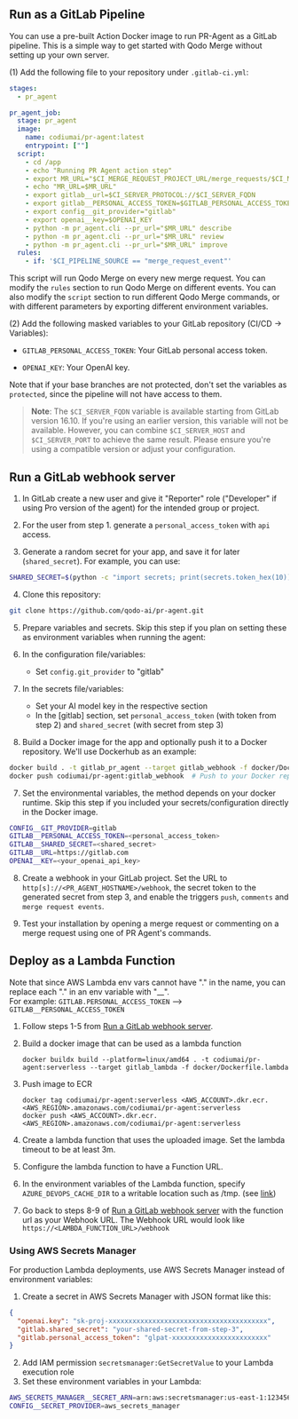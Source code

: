 ## Run as a GitLab Pipeline

You can use a pre-built Action Docker image to run PR-Agent as a GitLab pipeline. This is a simple way to get started with Qodo Merge without setting up your own server.

(1) Add the following file to your repository under `.gitlab-ci.yml`:

```yaml
stages:
  - pr_agent

pr_agent_job:
  stage: pr_agent
  image:
    name: codiumai/pr-agent:latest
    entrypoint: [""]
  script:
    - cd /app
    - echo "Running PR Agent action step"
    - export MR_URL="$CI_MERGE_REQUEST_PROJECT_URL/merge_requests/$CI_MERGE_REQUEST_IID"
    - echo "MR_URL=$MR_URL"
    - export gitlab__url=$CI_SERVER_PROTOCOL://$CI_SERVER_FQDN
    - export gitlab__PERSONAL_ACCESS_TOKEN=$GITLAB_PERSONAL_ACCESS_TOKEN
    - export config__git_provider="gitlab"
    - export openai__key=$OPENAI_KEY
    - python -m pr_agent.cli --pr_url="$MR_URL" describe
    - python -m pr_agent.cli --pr_url="$MR_URL" review
    - python -m pr_agent.cli --pr_url="$MR_URL" improve
  rules:
    - if: '$CI_PIPELINE_SOURCE == "merge_request_event"'
```

This script will run Qodo Merge on every new merge request. You can modify the `rules` section to run Qodo Merge on different events.
You can also modify the `script` section to run different Qodo Merge commands, or with different parameters by exporting different environment variables.

(2) Add the following masked variables to your GitLab repository (CI/CD -> Variables):

- `GITLAB_PERSONAL_ACCESS_TOKEN`: Your GitLab personal access token.

- `OPENAI_KEY`: Your OpenAI key.

Note that if your base branches are not protected, don't set the variables as `protected`, since the pipeline will not have access to them.

> **Note**: The `$CI_SERVER_FQDN` variable is available starting from GitLab version 16.10. If you're using an earlier version, this variable will not be available. However, you can combine `$CI_SERVER_HOST` and `$CI_SERVER_PORT` to achieve the same result. Please ensure you're using a compatible version or adjust your configuration.

## Run a GitLab webhook server

1. In GitLab create a new user and give it "Reporter" role ("Developer" if using Pro version of the agent) for the intended group or project.

2. For the user from step 1. generate a `personal_access_token` with `api` access.

3. Generate a random secret for your app, and save it for later (`shared_secret`). For example, you can use:

```bash
SHARED_SECRET=$(python -c "import secrets; print(secrets.token_hex(10))")
```

4. Clone this repository:

```bash
git clone https://github.com/qodo-ai/pr-agent.git
```

5. Prepare variables and secrets. Skip this step if you plan on setting these as environment variables when running the agent:
1. In the configuration file/variables:
    - Set `config.git_provider` to "gitlab"

2. In the secrets file/variables:
    - Set your AI model key in the respective section
    - In the [gitlab] section, set `personal_access_token` (with token from step 2) and `shared_secret` (with secret from step 3)

6. Build a Docker image for the app and optionally push it to a Docker repository. We'll use Dockerhub as an example:

```bash
docker build . -t gitlab_pr_agent --target gitlab_webhook -f docker/Dockerfile
docker push codiumai/pr-agent:gitlab_webhook  # Push to your Docker repository
```

7. Set the environmental variables, the method depends on your docker runtime. Skip this step if you included your secrets/configuration directly in the Docker image.

```bash
CONFIG__GIT_PROVIDER=gitlab
GITLAB__PERSONAL_ACCESS_TOKEN=<personal_access_token>
GITLAB__SHARED_SECRET=<shared_secret>
GITLAB__URL=https://gitlab.com
OPENAI__KEY=<your_openai_api_key>
```

8. Create a webhook in your GitLab project. Set the URL to `http[s]://<PR_AGENT_HOSTNAME>/webhook`, the secret token to the generated secret from step 3, and enable the triggers `push`, `comments` and `merge request events`.

9. Test your installation by opening a merge request or commenting on a merge request using one of PR Agent's commands.

## Deploy as a Lambda Function

Note that since AWS Lambda env vars cannot have "." in the name, you can replace each "." in an env variable with "__".<br>
For example: `GITLAB.PERSONAL_ACCESS_TOKEN` --> `GITLAB__PERSONAL_ACCESS_TOKEN`

1. Follow steps 1-5 from [Run a GitLab webhook server](#run-a-gitlab-webhook-server).
2. Build a docker image that can be used as a lambda function

    ```shell
    docker buildx build --platform=linux/amd64 . -t codiumai/pr-agent:serverless --target gitlab_lambda -f docker/Dockerfile.lambda
   ```

3. Push image to ECR

    ```shell
    docker tag codiumai/pr-agent:serverless <AWS_ACCOUNT>.dkr.ecr.<AWS_REGION>.amazonaws.com/codiumai/pr-agent:serverless
    docker push <AWS_ACCOUNT>.dkr.ecr.<AWS_REGION>.amazonaws.com/codiumai/pr-agent:serverless
    ```

4. Create a lambda function that uses the uploaded image. Set the lambda timeout to be at least 3m.
5. Configure the lambda function to have a Function URL.
6. In the environment variables of the Lambda function, specify `AZURE_DEVOPS_CACHE_DIR` to a writable location such as /tmp. (see [link](https://github.com/Codium-ai/pr-agent/pull/450#issuecomment-1840242269))
7. Go back to steps 8-9 of [Run a GitLab webhook server](#run-a-gitlab-webhook-server) with the function url as your Webhook URL.
    The Webhook URL would look like `https://<LAMBDA_FUNCTION_URL>/webhook`

### Using AWS Secrets Manager

For production Lambda deployments, use AWS Secrets Manager instead of environment variables:

1. Create a secret in AWS Secrets Manager with JSON format like this:

```json
{
  "openai.key": "sk-proj-xxxxxxxxxxxxxxxxxxxxxxxxxxxxxxxxxxxxxxxx",
  "gitlab.shared_secret": "your-shared-secret-from-step-3",
  "gitlab.personal_access_token": "glpat-xxxxxxxxxxxxxxxxxxxxxxxx"
}
```

2. Add IAM permission `secretsmanager:GetSecretValue` to your Lambda execution role
3. Set these environment variables in your Lambda:

```bash
AWS_SECRETS_MANAGER__SECRET_ARN=arn:aws:secretsmanager:us-east-1:123456789012:secret:pr-agent-secrets-AbCdEf
CONFIG__SECRET_PROVIDER=aws_secrets_manager
```
